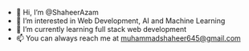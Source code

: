 - 👋 Hi, I’m @ShaheerAzam
- 👀 I’m interested in Web Development, AI and Machine Learning
- 🌱 I’m currently learning full stack web development
- 📫 You can always reach me at muhammadshaheer645@gmail.com

<!---
ShaheerAzam/ShaheerAzam is a ✨ special ✨ repository because its `README.md` (this file) appears on your GitHub profile.
You can click the Preview link to take a look at your changes.
--->
